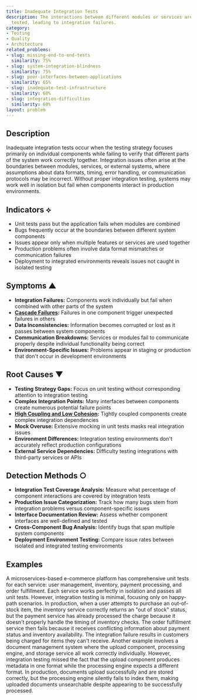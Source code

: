 ```yaml
---
title: Inadequate Integration Tests
description: The interactions between different modules or services are not thoroughly
  tested, leading to integration failures.
category:
- Testing
- Quality
- Architecture
related_problems:
- slug: missing-end-to-end-tests
  similarity: 75%
- slug: system-integration-blindness
  similarity: 75%
- slug: poor-interfaces-between-applications
  similarity: 65%
- slug: inadequate-test-infrastructure
  similarity: 60%
- slug: integration-difficulties
  similarity: 60%
layout: problem
---
```


## Description

Inadequate integration tests occur when the testing strategy focuses primarily on individual components while failing to verify that different parts of the system work correctly together. Integration issues often arise at the boundaries between modules, services, or external systems, where assumptions about data formats, timing, error handling, or communication protocols may be incorrect. Without proper integration testing, systems may work well in isolation but fail when components interact in production environments.

## Indicators ⟡
- Unit tests pass but the application fails when modules are combined
- Bugs frequently occur at the boundaries between different system components
- Issues appear only when multiple features or services are used together
- Production problems often involve data format mismatches or communication failures
- Deployment to integrated environments reveals issues not caught in isolated testing

## Symptoms ▲
- **Integration Failures:** Components work individually but fail when combined with other parts of the system
- **[Cascade Failures](cascade-failures.md):** Failures in one component trigger unexpected failures in others
- **Data Inconsistencies:** Information becomes corrupted or lost as it passes between system components
- **Communication Breakdowns:** Services or modules fail to communicate properly despite individual functionality being correct
- **Environment-Specific Issues:** Problems appear in staging or production that don't occur in development environments

## Root Causes ▼
- **Testing Strategy Gaps:** Focus on unit testing without corresponding attention to integration testing
- **Complex Integration Points:** Many interfaces between components create numerous potential failure points
- **[High Coupling and Low Cohesion](high-coupling-low-cohesion.md):** Tightly coupled components create complex integration dependencies
- **Mock Overuse:** Extensive mocking in unit tests masks real integration issues
- **Environment Differences:** Integration testing environments don't accurately reflect production configurations
- **External Service Dependencies:** Difficulty testing integrations with third-party services or APIs

## Detection Methods ○
- **Integration Test Coverage Analysis:** Measure what percentage of component interactions are covered by integration tests
- **Production Issue Categorization:** Track how many bugs stem from integration problems versus component-specific issues
- **Interface Documentation Review:** Assess whether component interfaces are well-defined and tested
- **Cross-Component Bug Analysis:** Identify bugs that span multiple system components
- **Deployment Environment Testing:** Compare issue rates between isolated and integrated testing environments

## Examples

A microservices-based e-commerce platform has comprehensive unit tests for each service: user management, inventory, payment processing, and order fulfillment. Each service works perfectly in isolation and passes all unit tests. However, integration testing is minimal, focusing only on happy-path scenarios. In production, when a user attempts to purchase an out-of-stock item, the inventory service correctly returns an "out of stock" status, but the payment service has already processed the charge because it doesn't properly handle the timing of inventory checks. The order fulfillment service then fails because it receives conflicting information about payment status and inventory availability. The integration failure results in customers being charged for items they can't receive. Another example involves a document management system where the upload component, processing engine, and storage service all work correctly individually. However, integration testing missed the fact that the upload component produces metadata in one format while the processing engine expects a different format. In production, documents upload successfully and are stored correctly, but the processing engine silently fails to index them, making uploaded documents unsearchable despite appearing to be successfully processed.